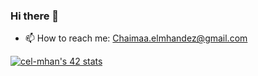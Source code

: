 ### Hi there 👋

<!--
**Chaimaa5/Chaimaa5** is a ✨ _special_ ✨ repository because its `README.md` (this file) appears on your GitHub profile.

Here are some ideas to get you started:
-->

- 📫 How to reach me: Chaimaa.elmhandez@gmail.com

[![cel-mhan's 42 stats](https://badge.mediaplus.ma/binary/cel-mhan)](https://github.com/oakoudad/badge42)
